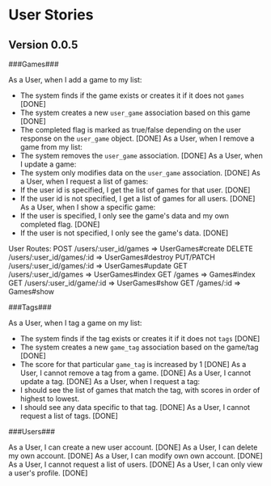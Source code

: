 User Stories
============

Version 0.0.5
-------------

###Games###

As a User, when I add a game to my list:
  - The system finds if the game exists or creates it if it does not `games`
  [DONE]
  - The system creates a new `user_game` association based on this game
  [DONE]
  - The completed flag is marked as true/false depending on the user response on the `user_game` object.
  [DONE]
As a User, when I remove a game from my list:
  - The system removes the `user_game` association.
  [DONE]
As a User, when I update a game:
  - The system only modifies data on the `user_game` association.
  [DONE]
As a User, when I request a list of games:
  - If the user id is specified, I get the list of games for that user.
  [DONE]
  - If the user id is not specified, I get a list of games for all users.
  [DONE]
As a User, when I show a specific game:
  - If the user is specified, I only see the game's data and my own completed flag.
  [DONE]
  - If the user is not specified, I only see the game's data.
  [DONE]

User Routes:
  POST /users/:user_id/games => UserGames#create
  DELETE /users/:user_id/games/:id => UserGames#destroy
  PUT/PATCH /users/:user_id/games/:id => UserGames#update
  GET /users/:user_id/games => UserGames#index
  GET /games => Games#index
  GET /users/:user_id/game/:id => UserGames#show
  GET /games/:id => Games#show

###Tags###

As a User, when I tag a game on my list:
  - The system finds if the tag exists or creates it if it does not `tags`
  [DONE]
  - The system creates a new `game_tag` association based on the game/tag
  [DONE]
  - The score for that particular `game_tag` is increased by 1
  [DONE]
As a User, I cannot remove a tag from a game.
  [DONE]
As a User, I cannot update a tag.
  [DONE]
As a User, when I request a tag:
  - I should see the list of games that match the tag, with scores in order of highest to lowest.
  - I should see any data specific to that tag.
  [DONE]
As a User, I cannot request a list of tags.
  [DONE]

###Users###

As a User, I can create a new user account.
[DONE]
As a User, I can delete my own account.
[DONE]
As a User, I can modify own own account.
[DONE]
As a User, I cannot request a list of users.
[DONE]
As a User, I can only view a user's profile.
[DONE]
